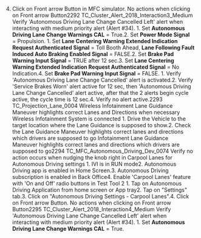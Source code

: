 4. Click on Front arrow Button in MFC simulator. No actions when clicking on Front arrow Button2292 TC_Cluster_Alert_2018_Interaction3_Medium Verify 'Autonomous Driving Lane Change Cancelled Left' alert when interacting with medium priority alert (Alert #34). 1. Set **Autonomous Driving Lane Change Warnings CAL** = True.2. Set **Power Mode Signal** = Propulsion. 1. Set **Lane Centering Warning Extended Indication Request Authenticated Signal** = Toll Booth Ahead, **Lane Following Fault Induced Auto Braking Enabled Signal** = FALSE.2. Set **Brake Pad Warning Input Signal** = TRUE after 12 sec.3. Set **Lane Centering Warning Extended Indication Request Authenticated Signal** = No Indication.4. Set **Brake Pad Warning Input Signal** = FALSE. 1. Verify 'Autonomous Driving Lane Change Cancelled' alert is activated.2. Verify 'Service Brakes Worn' alert active for 12 sec, then 'Autonomous Driving Lane Change Cancelled' alert active, after that the 2 alerts begin cycle active, the cycle time is 12 sec.4. Verify no alert active.2293 TC_Projection_Lane_0004 Wireless Infotainment Lane Guidance Maneuver highlights correct Lanes and Directions when necessary Wireless Infotainment System is connected 1. Drive the Vehicle to the target location where the Lane Guidance is supposed to show.2. Check the Lane Guidance Maneuver highlights correct lanes and directions which drivers are supposed to go Infotainment Lane Guidance Maneuver highlights correct lanes and directions which drivers are supposed to go2294 TC_MFC_Autonomous_Driving_Dev_0074 Verify no action occurs when nudging the knob right in Carpool Lanes for Autonomous Driving settings 1. IVI is in RUN mode2. Autonomous Driving app is enabled in Home Screen.3. Autonomous Driving subscription is enabled in Back Office4. Enable 'Carpool Lanes' feature with 'On and Off' radio buttons in Test Tool 2 1. Tap on Autonomous Driving Application from home screen or App tray2. Tap on "Settings" tab.3. Click on "Autonomous Driving Settings - Carpool Lanes".4. Click on Front arrow Button. No actions when clicking on Front arrow Button2295 TC_Cluster_Alert_2018_Interaction4_Medium Verify 'Autonomous Driving Lane Change Cancelled Left' alert when interacting with medium priority alert (Alert #34). 1. Set **Autonomous Driving Lane Change Warnings CAL** = True.